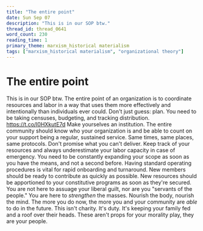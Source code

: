 ```yaml
---
title: "The entire point"
date: Sun Sep 07
description: "This is in our SOP btw."
thread_id: thread_0641
word_count: 230
reading_time: 1
primary_theme: marxism_historical materialism
tags: ["marxism_historical materialism", "organizational theory"]
---
```


# The entire point

This is in our SOP btw. The entire point of an organization is to coordinate resources and labor in a way that uses them more effectively and intentionally than individuals ever could. Don't just guess: plan. You need to be taking censuses, budgeting, and tracking distribution. https://t.co/I0HXkutE7d Make yourselves an institution. The entire community should know who your organization is and be able to count on your support being a regular, sustained service. Same times, same places, same protocols. Don't promise what you can't deliver. Keep track of your resources and always underestimate your labor capacity in case of emergency. You need to be constantly expanding your scope as soon as you have the means, and not a second before. Having standard operating procedures is vital for rapid onboarding and turnaround. New members should be ready to contribute as quickly as possible. New resources should be apportioned to your constitutive programs as soon as they're secured. You are not here to assuage your liberal guilt, nor are you "servants of the people." You are here to *strengthen* the masses. Nourish the body, nourish the mind. The more you do now, the more you and your community are *able* to do in the future. This isn't charity. It's duty. It's keeping your family fed and a roof over their heads. These aren't props for your morality play, they are your people.